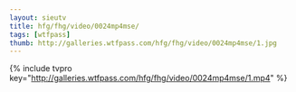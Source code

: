 ```yaml
--- 
layout: sieutv
title: hfg/fhg/video/0024mp4mse/
tags: [wtfpass]
thumb: http://galleries.wtfpass.com/hfg/fhg/video/0024mp4mse/1.jpg
---
```

{% include tvpro key="http://galleries.wtfpass.com/hfg/fhg/video/0024mp4mse/1.mp4" %} 
